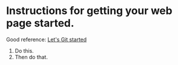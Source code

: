 # Instructions for getting your web page started.

Good reference: [Let's Git started](https://happygitwithr.com/)

1. Do this.
2. Then do that.